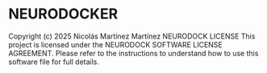 # NEURODOCKER
Copyright (c) 2025 Nicolás Martínez Martínez
NEURODOCK LICENSE
This project is licensed under the NEURODOCK SOFTWARE LICENSE AGREEMENT.   Please refer to the instructions to understand how to use this software file for full details.
